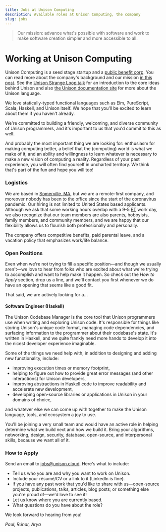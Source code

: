 ```yaml
---
title: Jobs at Unison Computing
description: Available roles at Unison Computing, the company
slug: jobs
---
```


> Our mission: advance what's possible with software and work to make software creation simpler and more accessible to all.

# Working at Unison Computing

Unison Computing is a seed stage startup and a [public benefit corp](/2020/03/30/benefit-corp-report/). You can read more about the company's background and our mission [in this post](/2020/03/30/benefit-corp-report/). See the [Unison Strange Loop talk](https://www.youtube.com/watch?v=gCWtkvDQ2ZI) for an introduction to the core ideas behind Unison and also [the Unison documentation site](https://unisonweb.org/docs) for more about the Unison language.

We love statically-typed functional languages such as Elm, PureScript, Scala, Haskell, and Unison itself. We hope that you'll be excited to learn about them if you haven't already.

We're committed to building a friendly, welcoming, and diverse community of Unison programmers, and it's important to us that you'd commit to this as well.

And probably the most important thing we are looking for: enthusiasm for making computing better, a belief that the (computing) world is what we make of it, and an ability and willingness to learn whatever is necessary to make a new vision of computing a reality. Regardless of your past experience, you will often find yourself in uncharted territory. We think that's part of the fun and hope you will too!

### Logistics

We are based in [Somerville, MA](https://en.wikipedia.org/wiki/Davis_Square), but we are a remote-first company, and moreover nobody has been to the office since the start of the coronavirus pandemic. Our hiring is not limited to United States based applicants. Although we ask that some working hours overlap with a 9-5 [ET](https://www.timeanddate.com/time/zones/et) work day, we also recognize that our team members are also parents, hobbyists, family members, and community members, and we are happy that our flexibility allows us to flourish both professionally and personally. 

The company offers competitive benefits, paid parental leave, and a vacation policy that emphasizes work/life balance.

### Open Positions

Even when we're not trying to fill a specific position—and though we usually aren't—we love to hear from folks who are excited about what we're trying to accomplish and want to help make it happen.  So check out the _How to Apply_ section, drop us a line, and we'll contact you first whenever we do have an opening that seems like a good fit.

That said, we are actively looking for a...

#### Software Engineer (Haskell)

The Unison Codebase Manager is the core tool that Unison programmers use when writing and exploring Unison code. It's responsible for things like storing Unison's unique code format, managing code dependencies, and surfacing information to the programmer about their codebase's state. It's written in Haskell, and we quite frankly need more hands to develop it into the nicest developer experience imaginable.  

Some of the things we need help with, in addition to designing and adding new functionality, include: 
  * improving execution times or memory footprint, 
  * helping to figure out how to provide great error messages (and other interactions) for Unison developers, 
  * improving abstractions in Haskell code to improve readability and accelerate new development, 
  * developing open-source libraries or applications in Unison in your domains of choice,

and whatever else we can come up with together to make the Unison language, tools, and ecosystem a joy to use.  

You'll be joining a very small team and would have an active role in helping determine what we build next and how we build it. Bring your algorithms, networking, design, security, database, open-source, and interpersonal skills, because we want all of it.

### How to Apply

Send an email to jobs@unison.cloud. Here's what to include:

- Tell us who you are and why you want to work on Unison.
- Include your résumé/CV or a link to it (LinkedIn is fine).
- If you have any past work that you'd like to share with us—open-source projects, publications, talks, articles, blog posts; or something else you're proud of—we'd love to see it!
- Let us know where you are currently based.
- What questions do you have about the role?

We look forward to hearing from you!

*Paul, Rúnar, Arya*
